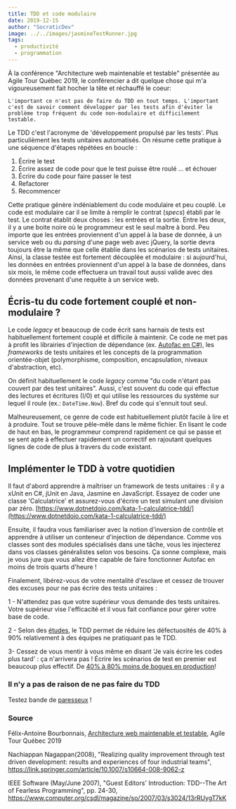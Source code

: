 ```yaml
---
title: TDD et code modulaire
date: 2019-12-15
author: "SocraticDev"
image: ../../images/jasmineTestRunner.jpg
tags:
  - productivité
  - programmation
---
```


À la conférence "Architecture web maintenable et testable" présentée au Agile Tour Québec 2019, le conférencier a dit quelque chose qui m'a vigoureusement fait hocher la tête et réchauffé le coeur:

``L'important ce n'est pas de faire du TDD en tout temps. L'important c'est de savoir comment développer par les tests afin d'éviter le problème trop fréquent du code non-modulaire et difficilement testable.``

Le TDD c'est l'acronyme de 'développement propulsé par les tests'. Plus particulièment les tests unitaires automatisés. On résume cette pratique à une séquence d'étapes répétées en boucle :

1. Écrire le test
2. Écrire assez de code pour que le test puisse être roulé ... et échouer
3. Écrire du code pour faire passer le test
4. Refactorer
5. Recommencer

Cette pratique génère indéniablement du code modulaire et peu couplé. Le code est modulaire car il se limite à remplir le contrat (_specs_) établi par le test. Le contrat établit deux choses : les entrées et la sortie. Entre les deux, il y a une boite noire où le programmeur est le seul maître à bord. Peu importe que les entrées proviennent d'un appel à la base de donnée, à un service web ou du _parsing_ d'une page web avec jQuery, la sortie devra toujours être la même que celle établie dans les scénarios de tests unitaires. Ainsi, la classe testée est fortement découplée et modulaire : si aujourd'hui, les données en entrées proviennent d'un appel à la base de données, dans six mois, le même code effectuera un travail tout aussi valide avec des données provenant d'une requête à un service web.

## Écris-tu du code fortement couplé et non-modulaire ?

Le code _legacy_ et beaucoup de code écrit sans harnais de tests est habituellement fortement couplé et difficile à maintenir. Ce code ne met pas à profit les librairies d'injection de dépendance (ex. [Autofac en C#](https://autofac.org/)), les _frameworks_ de tests unitaires et les concepts de la programmation orientée-objet (polymorphisme, composition, encapsulation, niveaux d'abstraction, etc).

On définit habituellement le code _legacy_ comme "du code n'étant pas couvert par des test unitaires".
Aussi, c'est souvent du code qui effectue des lectures et écritures (I/0) et qui utilise les ressources du système sur lequel il roule (ex.: ``DateTime.Now``). Bref du code qui s'ennuit tout seul.

Malheureusement, ce genre de code est habituellement plutôt facile à lire et à produire. Tout se trouve pêle-mêle dans le même fichier. En lisant le code de haut en bas, le programmeur comprend rapidement ce qui se passe et se sent apte à effectuer rapidement un correctif en rajoutant quelques lignes de code de plus à travers du code existant.

## Implémenter le TDD à votre quotidien 

Il faut d'abord apprendre à maîtriser un framework de tests unitaires : il y a xUnit en C#, jUnit en Java, Jasmine en JavaScript. Essayez de coder une classe 'Calculatrice' et assurez-vous d'écrire un test simulant une  division par zéro.  [https://www.dotnetdojo.com/kata-1-calculatrice-tdd/](https://www.dotnetdojo.com/kata-1-calculatrice-tdd/)

Ensuite, il faudra vous familiariser avec la notion d'inversion de contrôle et apprendre à utiliser un conteneur d'injection de dépendance. Comme vos classes sont des modules spécialisés dans une tâche, vous les injecterez dans vos classes généralistes selon vos besoins. Ça sonne complexe, mais je vous jure que vous allez être capable de faire fonctionner Autofac en moins de trois quarts d'heure !

Finalement, libérez-vous de votre mentalité d'esclave et cessez de trouver des excuses pour ne pas écrire des tests unitaires : 

1 - N'attendez pas que votre supérieur vous demande des tests unitaires. Votre supérieur vise l'efficacité et il vous fait confiance pour gérer votre base de code.

2 - Selon des [études](https://link.springer.com/article/10.1007/s10664-008-9062-z), le TDD permet de réduire les défectuosités de 40% à 90% relativement à des équipes ne pratiquant pas le TDD. 

3- Cessez de vous mentir à vous même en disant 'Je vais écrire les codes plus tard' : ça n'arrivera pas ! Écrire les scénarios de test en premier est beaucoup plus effectif. De [40% à 80% moins de bogues en production](https://www.computer.org/csdl/magazine/so/2007/03/s3024/13rRUygT7kK)!

### Il n'y a pas de raison de ne pas faire du TDD

Testez bande de [paresseux](https://1u594u31nvw01cjgyx4gvsr15ge-wpengine.netdna-ssl.com/fr/files/2011/11/sloth2-600x450.jpg) !

### Source 
Félix-Antoine Bourbonnais, [Architecture web maintenable et testable](https://agilequebec.ca/calendrier/architecture-web-maintenable-et-testable-avec-react/), Agile Tour Québec 2019

Nachiappan Nagappan(2008), "Realizing quality improvement through test driven development: results and experiences of four industrial teams", https://link.springer.com/article/10.1007/s10664-008-9062-z

IEEE Software (May/June 2007), "Guest Editors' Introduction: TDD--The Art of Fearless Programming", pp. 24-30, 
https://www.computer.org/csdl/magazine/so/2007/03/s3024/13rRUygT7kK


